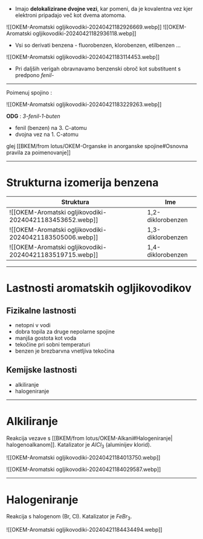 - Imajo **delokalizirane dvojne vezi**, kar pomeni, da je kovalentna vez kjer elektroni pripadajo več kot dvema atomoma.

![[OKEM-Aromatski ogljikovodiki-20240421182926669.webp]] ![[OKEM-Aromatski ogljikovodiki-20240421182936118.webp]]

- Vsi so derivati benzena - fluorobenzen, klorobenzen, etilbenzen ...

![[OKEM-Aromatski ogljikovodiki-20240421183114453.webp]]

-  Pri daljših verigah obravnavamo benzenski obroč kot substituent s predpono *fenil-*

---

Poimenuj spojino :

![[OKEM-Aromatski ogljikovodiki-20240421183229263.webp]]

**ODG** : *3-fenil-1-buten*
- fenil (benzen) na 3. C-atomu
- dvojna vez na 1. C-atomu

glej [[BKEM/from lotus/OKEM-Organske in anorganske spojine#Osnovna pravila za poimenovanje]]

---

# Strukturna izomerija benzena

Struktura | Ime
-- | --
![[OKEM-Aromatski ogljikovodiki-20240421183453652.webp]] | 1,2-diklorobenzen
![[OKEM-Aromatski ogljikovodiki-20240421183505006.webp]] | 1,3-diklorobenzen
![[OKEM-Aromatski ogljikovodiki-20240421183519715.webp]] | 1,4-diklorobenzen

---

# Lastnosti aromatskih ogljikovodikov

## Fizikalne lastnosti

- netopni v vodi
- dobra topila za druge nepolarne spojine
- manjša gostota kot voda
- tekočine pri sobni temperaturi
- benzen je brezbarvna vnetljiva tekočina

## Kemijske lastnosti

- alkiliranje
- halogeniranje

---

# Alkiliranje
Reakcija vezave s [[BKEM/from lotus/OKEM-Alkani#Halogeniranje| halogenoalkanom]]. Katalizator je $AlCl_3$ (aluminijev klorid).

![[OKEM-Aromatski ogljikovodiki-20240421184013750.webp]]

![[OKEM-Aromatski ogljikovodiki-20240421184029587.webp]]

---

# Halogeniranje

Reakcija s halogenom (Br, Cl). Katalizator je $FeBr_3$.

![[OKEM-Aromatski ogljikovodiki-20240421184434494.webp]]
